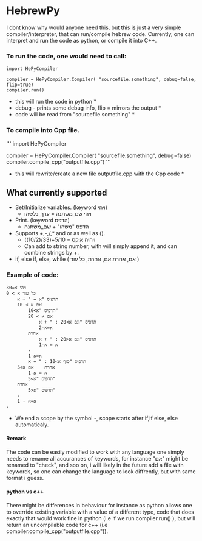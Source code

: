 # HebrewPy


I dont know why would anyone need this, but this is just a very simple compiler/interpreter, that can run/compile hebrew code.
Currently, one can interpret and run the code as python, or compile it into C++.

### To run the code, one would need to call:
```
import HePyCompiler

compiler = HePyCompiler.Compiler( "sourcefile.something", debug=false, flip=true)
compiler.run()
```
* this will run the code in python *
* debug - prints some debug info, flip = mirrors the output *
* code will be read from "sourcefile.something" *

### To compile into Cpp file.
'''
import HePyCompiler

compiler = HePyCompiler.Compiler( "sourcefile.something", debug=false)
compiler.compile_cpp("outputfile.cpp")
'''
* this will rewrite/create a new file outputfile.cpp with the Cpp code *

## What currently supported
- Set/Initialize variables. (keyword ויהי)
  - ויהי שם_משתנה = ערך_כלשהו
- Print. (keyword הדפס)
  - הדפס "משהו" + שם_משתנה
- Supports +,-,/,* and or as well as ().
  - ויהיה איקס = 5/10+(33/(10/2))
  - Can add to string number, with will simply append it, and can combine strings by +.
- if, else if, else, while ( אם, אחרת אם, אחרת, כל עוד )
### Example of code:
```
ויהי א=30
כל עוד א > 0
	תדפיס "א = " + א
	אם א > 10
		תדפיס "א>10"
		אם א > 20
			תדפיס "וגם א>20 : " + א
			א=א-2
		אחרת
			תדפיס "וגם א<20 : " + א
			א = א-1
		-
		א=א-1
		תדפיס "סוף א>10 : " + א
	אחרת	אם א>5
		א = א-1
		תדפיס "א>5"
	אחרת
		תדפיס "א<5"
	-
	א=א - 1
-
```
- We end a scope by the symbol -, scope starts after if,if else, else automaticaly.

#### Remark
The code can be easily modified to work with any language one simply needs to rename all accurances of keywords, for instance "אם" might be renamed to "check",
and soo on, i will likely in the future add a file with keywords, so one can change the language to look diffrently, but with same format i guess.

#### python vs c++
There might be differences in behaviour for instance as python allows one to override existing variable with a value of a different type, code that does exactly that would 
work fine in python (i.e if we run compiler.run() ), but will return an uncompilable code for c++ (i.e compiler.compile_cpp("outputfile.cpp")).
